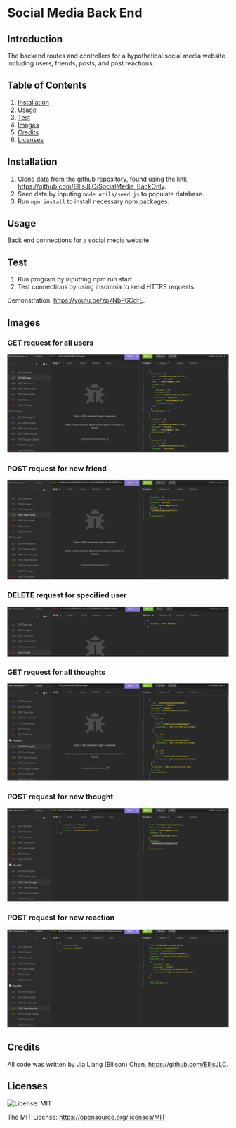 # Social Media Back End

## Introduction

The backend routes and controllers for a hypothetical social media website including users, friends, posts, and post reactions.

## Table of Contents 
1. [Installation](#installation)
2. [Usage](#usage)
3. [Test](#test)
4. [Images](#images)
5. [Credits](#credits)
6. [Licenses](#licenses)

## Installation 

1. Clone data from the github repository, found using the link, https://github.com/EllisJLC/SocialMedia_BackOnly. 
2. Seed data by inputing `node utils/seed.js` to populate database.
3. Run `npm install` to install necessary npm packages.

## Usage

Back end connections for a social media website

## Test

1. Run program by inputting npm run start. 
2. Test connections by using insomnia to send HTTPS requests.

Demonstration: https://youtu.be/zp7NbP6CdrE.

## Images

### GET request for all users


![Insomnia request for all users](./assets/images/GET_All_Users.png)


### POST request for new friend


![Insomnia request to add a new friend](./assets/images/POST_New_Friend.png)


### DELETE request for specified user


![Insomnia request to delete a user](./assets/images/DELETE_User.png)


### GET request for all thoughts


![Insomnia request for all thoughts](./assets/images/GET_All_Thoughts.png)


### POST request for new thought


![Insomnia request to add a new thought](./assets/images/POST_New_Thought.png)


### POST request for new reaction


![Insomnia request to add a new reaction](./assets/images/POST_New_Reaction.png)


## Credits

All code was written by Jia Liang (Ellison) Chen, https://github.com/EllisJLC.

## Licenses 
![License: MIT](https://img.shields.io/badge/License-MIT-yellow.svg)

The MIT License: https://opensource.org/licenses/MIT